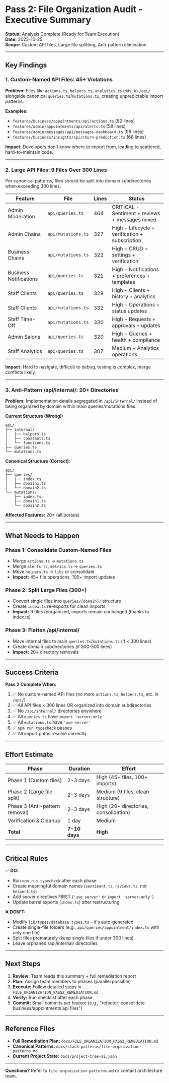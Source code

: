 # Pass 2: File Organization Audit - Executive Summary

**Status:** Analysis Complete (Ready for Team Execution)  
**Date:** 2025-10-25  
**Scope:** Custom API files, Large file splitting, Anti-pattern elimination  

---

## Key Findings

### 1. Custom-Named API Files: 45+ Violations

**Problem:** Files like `actions.ts`, `helpers.ts`, `analytics.ts` exist in `/api/` alongside canonical `queries.ts`/`mutations.ts`, creating unpredictable import patterns.

**Examples:**
- `features/business/appointments/api/actions.ts` (82 lines)
- `features/admin/appointments/api/alerts.ts` (58 lines)
- `features/admin/messages/api/messages-dashboard.ts` (96 lines)
- `features/business/insights/api/churn-prediction.ts` (68 lines)

**Impact:** Developers don't know where to import from, leading to scattered, hard-to-maintain code.

---

### 2. Large API Files: 9 Files Over 300 Lines

Per canonical patterns, files should be split into domain subdirectories when exceeding 300 lines.

| Feature | File | Lines | Status |
|---------|------|-------|--------|
| Admin Moderation | `api/queries.ts` | 464 | CRITICAL - Sentiment + reviews + messages mixed |
| Admin Chains | `api/mutations.ts` | 327 | High - Lifecycle + verification + subscription |
| Business Chains | `api/mutations.ts` | 322 | High - CRUD + settings + verification |
| Business Notifications | `api/queries.ts` | 321 | High - Notifications + preferences + templates |
| Staff Clients | `api/queries.ts` | 329 | High - Clients + history + analytics |
| Staff Clients | `api/mutations.ts` | 332 | High - Operations + status updates |
| Staff Time-Off | `api/mutations.ts` | 330 | High - Requests + approvals + updates |
| Admin Salons | `api/queries.ts` | 320 | High - Queries + health + compliance |
| Staff Analytics | `api/queries.ts` | 307 | Medium - Analytics operations |

**Impact:** Hard to navigate, difficult to debug, testing is complex, merge conflicts likely.

---

### 3. Anti-Pattern /api/internal/: 20+ Directories

**Problem:** Implementation details segregated in `/api/internal/` instead of being organized by domain within main queries/mutations files.

**Current Structure (Wrong):**
```
api/
├── internal/
│   ├── helpers.ts
│   ├── constants.ts
│   └── functions.ts
├── queries.ts
└── mutations.ts
```

**Canonical Structure (Correct):**
```
api/
├── queries/
│   ├── index.ts
│   ├── domain1.ts
│   └── domain2.ts
└── mutations/
    ├── index.ts
    ├── domain1.ts
    └── domain2.ts
```

**Affected Features:** 20+ (all portals)

---

## What Needs to Happen

### Phase 1: Consolidate Custom-Named Files
- Merge `actions.ts` → `mutations.ts`
- Merge `alerts.ts`, `metrics.ts` → `queries.ts`
- Move `helpers.ts` → `lib/` or consolidate
- **Impact:** 45+ file operations, 100+ import updates

### Phase 2: Split Large Files (300+)
- Convert single files into `queries/{domain}/` structure
- Create `index.ts` re-exports for clean imports
- **Impact:** 9 files reorganized, imports remain unchanged (thanks to index.ts)

### Phase 3: Flatten /api/internal/
- Move internal files to main `queries.ts`/`mutations.ts` (if < 300 lines)
- Create domain subdirectories (if 300-500 lines)
- **Impact:** 20+ directory removals

---

## Success Criteria

**Pass 2 Complete When:**

1. ✅ No custom-named API files (no more `actions.ts`, `helpers.ts`, etc. in `/api/`)
2. ✅ All API files < 300 lines OR organized into domain subdirectories
3. ✅ No `/api/internal/` directories anywhere
4. ✅ All `queries.ts` have `import 'server-only'`
5. ✅ All `mutations.ts` have `'use server'`
6. ✅ `npm run typecheck` passes
7. ✅ All import paths resolve correctly

---

## Effort Estimate

| Phase | Duration | Effort |
|-------|----------|--------|
| Phase 1 (Custom files) | 2-3 days | High (45+ files, 100+ imports) |
| Phase 2 (Large file split) | 2-3 days | Medium (9 files, clean structure) |
| Phase 3 (Anti-pattern removal) | 2-3 days | High (20+ directories, consolidation) |
| Verification & Cleanup | 1 day | Medium |
| **Total** | **7-10 days** | **High** |

---

## Critical Rules

✅ **DO:**
- Run `npm run typecheck` after each phase
- Create meaningful domain names (`sentiment.ts`, `reviews.ts`, not `helper1.ts`)
- Add server directives FIRST (`'use server'` or `import 'server-only'`)
- Update barrel exports (`index.ts`) after restructuring

❌ **DON'T:**
- Modify `lib/types/database.types.ts` - it's auto-generated
- Create single-file folders (e.g., `api/queries/appointment/index.ts` with only one file)
- Split files prematurely (keep single files if under 300 lines)
- Leave orphaned /api/internal/ directories

---

## Next Steps

1. **Review:** Team reads this summary + full remediation report
2. **Plan:** Assign team members to phases (parallel possible)
3. **Execute:** Follow detailed steps in `FILE_ORGANIZATION_PASS2_REMEDIATION.md`
4. **Verify:** Run checklist after each phase
5. **Commit:** Small commits per feature (e.g., "refactor: consolidate business/appointments api files")

---

## Reference Files

- **Full Remediation Plan:** `docs/FILE_ORGANIZATION_PASS2_REMEDIATION.md`
- **Canonical Patterns:** `docs/stack-patterns/file-organization-patterns.md`
- **Current Project State:** `docs/project-tree-ai.json`

---

**Questions?** Refer to `file-organization-patterns.md` or contact architecture team.

